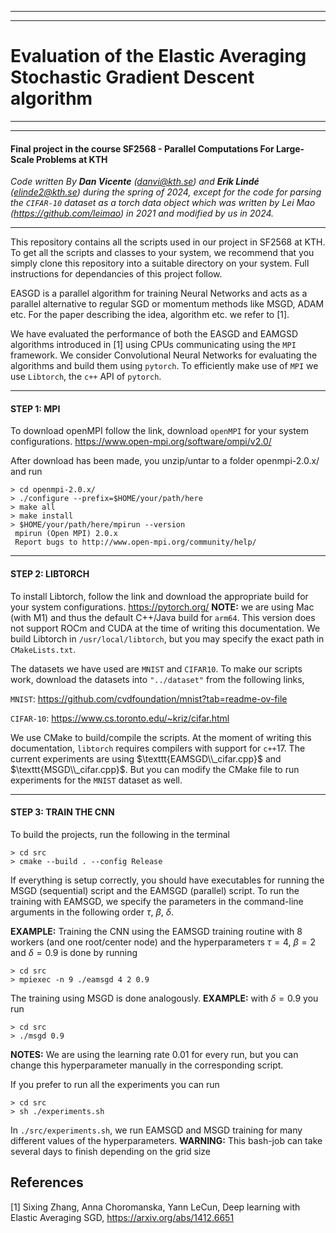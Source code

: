 ____
____
# Evaluation of the Elastic Averaging Stochastic Gradient Descent algorithm #
____
____
#### Final project in the course SF2568 - Parallel Computations For Large-Scale Problems at KTH #####
*Code written By **Dan Vicente** (*danvi@kth.se*) and **Erik Lindé** (*elinde2@kth.se*) during the spring of 2024, except for the code for parsing the `CIFAR-10` dataset as a torch data object which was written by Lei Mao (https://github.com/leimao) in 2021 and modified by us in 2024.*
____

This repository contains all the scripts used in our project in SF2568 at KTH. To get all the scripts and classes to your system, we recommend that you simply clone this repository into a suitable directory on your system. Full instructions for dependancies of this project follow.

EASGD is a parallel algorithm for training Neural Networks and acts as a parallel alternative to regular SGD or momentum methods like MSGD, ADAM etc. For the paper describing the idea, algorithm etc. we refer to [1]. 

We have evaluated the performance of both the EASGD and EAMGSD algorithms introduced in [1] using CPUs communicating using the $\texttt{MPI}$ framework. We consider Convolutional Neural Networks for evaluating the algorithms and build them using $\texttt{pytorch}$. To efficiently make use of $\texttt{MPI}$ we use $\texttt{Libtorch}$, the $\texttt{c++}$ API of $\texttt{pytorch}$.
____

#### **STEP 1: MPI** ####
To download openMPI follow the link, download $\texttt{openMPI}$ for your system configurations.
https://www.open-mpi.org/software/ompi/v2.0/

After download has been made, you unzip/untar to a folder openmpi-2.0.x/ and run

```
> cd openmpi-2.0.x/
> ./configure --prefix=$HOME/your/path/here
> make all
> make install
> $HOME/your/path/here/mpirun --version
 mpirun (Open MPI) 2.0.x
 Report bugs to http://www.open-mpi.org/community/help/
```

____
#### **STEP 2: LIBTORCH** ####
To install Libtorch, follow the link and download the appropriate build for your system configurations. https://pytorch.org/
**NOTE:** we are using Mac (with M1) and thus the default C++/Java build for $\texttt{arm64}$. This version does not support ROCm and CUDA at the time of writing this documentation. We build Libtorch in $\texttt{/usr/local/libtorch}$, but you may specify the exact path in $\texttt{CMakeLists.txt}$.

The datasets we have used are $\texttt{MNIST}$ and $\texttt{CIFAR10}$. To make our scripts work, download the datasets into $\texttt{"../dataset"}$ from the following links,

$\texttt{MNIST}:$ https://github.com/cvdfoundation/mnist?tab=readme-ov-file

$\texttt{CIFAR-10}:$ https://www.cs.toronto.edu/~kriz/cifar.html

We use CMake to build/compile the scripts. At the moment of writing this documentation, $\texttt{libtorch}$ requires compilers with support for $\texttt{c++}17$. The current experiments are using $\texttt{EAMSGD\\_cifar.cpp}$ and $\texttt{MSGD\\_cifar.cpp}$. But you can modify the CMake file to run experiments for the $\texttt{MNIST}$ dataset as well.
____
#### **STEP 3: TRAIN THE CNN** ####
To build the projects, run the following in the terminal 
```
> cd src
> cmake --build . --config Release
```

If everything is setup correctly, you should have executables for running the MSGD (sequential) script and the EAMSGD (parallel) script. To run the training with EAMSGD, we specify the parameters in the command-line arguments in the following order $\tau$, $\beta$, $\delta$. 

**EXAMPLE:** Training the CNN using the EAMSGD training routine with 8 workers (and one root/center node) and the hyperparameters $\tau = 4$, $\beta = 2$ and $\delta = 0.9$ is done by running

```
> cd src 
> mpiexec -n 9 ./eamsgd 4 2 0.9
```
The training using MSGD is done analogously. **EXAMPLE:** with $\delta = 0.9$ you run
```
> cd src
> ./msgd 0.9
```
**NOTES:** We are using the learning rate $0.01$ for every run, but you can change this hyperparameter manually in the corresponding script.

If you prefer to run all the experiments you can run 

```
> cd src 
> sh ./experiments.sh
```
In $\texttt{./src/experiments.sh}$, we run EAMSGD and MSGD training for many different values of the hyperparameters. **WARNING:** This bash-job can take several days to finish depending on the grid size

## References
<a id="1">[1] Sixing Zhang, Anna Choromanska, Yann LeCun, Deep learning with Elastic Averaging SGD, https://arxiv.org/abs/1412.6651 </a> 
